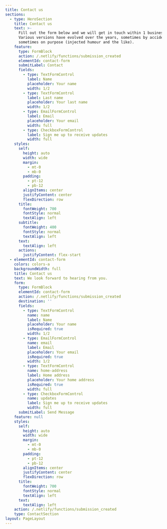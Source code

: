 ```yaml
---
title: Contact us
sections:
  - type: HeroSection
    title: Contact us
    text: >-
      Fill out the form below and we will get in touch within 1 business day.
      Various versions have evolved over the years, sometimes by accident,
      sometimes on purpose (injected humour and the like).
    feature:
      type: FormBlock
      action: /.netlify/functions/submission_created
      elementId: contact-form
      submitLabel: Contact
      fields:
        - type: TextFormControl
          label: Name
          placeholder: Your name
          width: 1/2
        - type: TextFormControl
          label: Last name
          placeholder: Your last name
          width: 1/2
        - type: EmailFormControl
          label: Email
          placeholder: Your email
          width: full
        - type: CheckboxFormControl
          label: Sign me up to receive updates
          width: full
    styles:
      self:
        height: auto
        width: wide
        margin:
          - mt-0
          - mb-0
        padding:
          - pt-12
          - pb-12
        alignItems: center
        justifyContent: center
        flexDirection: row
      title:
        fontWeight: 700
        fontStyle: normal
        textAlign: left
      subtitle:
        fontWeight: 400
        fontStyle: normal
        textAlign: left
      text:
        textAlign: left
      actions:
        justifyContent: flex-start
  - elementId: contact-form
    colors: colors-a
    backgroundWidth: full
    title: Contact us
    text: We look forward to hearing from you.
    form:
      type: FormBlock
      elementId: contact-form
      action: /.netlify/functions/submission_created
      destination: ''
      fields:
        - type: TextFormControl
          name: name
          label: Name
          placeholder: Your name
          isRequired: true
          width: 1/2
        - type: EmailFormControl
          name: email
          label: Email
          placeholder: Your email
          isRequired: true
          width: 1/2
        - type: TextFormControl
          name: home-address
          label: Home address
          placeholder: Your home address
          isRequired: true
          width: full
        - type: CheckboxFormControl
          name: updates
          label: Sign me up to receive updates
          width: full
      submitLabel: Send Message
    feature: null
    styles:
      self:
        height: auto
        width: wide
        margin:
          - mt-0
          - mb-0
        padding:
          - pt-12
          - pb-12
        alignItems: center
        justifyContent: center
        flexDirection: row
      title:
        fontWeight: 700
        fontStyle: normal
        textAlign: left
      text:
        textAlign: left
    action: /.netlify/functions/submission_created
    type: ContactSection
layout: PageLayout
---
```

